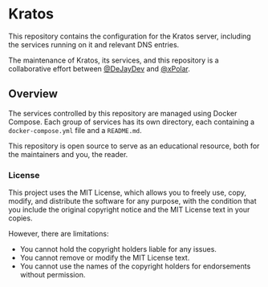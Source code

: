 # Kratos

This repository contains the configuration for the Kratos server, including the services running on it and relevant DNS entries.

The maintenance of Kratos, its services, and this repository is a collaborative effort between [@DeJayDev](https://github.com/dejaydev) and [@xPolar](https://github.com/xpolar).

## Overview

The services controlled by this repository are managed using Docker Compose. Each group of services has its own directory, each containing a `docker-compose.yml` file and a `README.md`.

This repository is open source to serve as an educational resource, both for the maintainers and you, the reader.

### License

This project uses the MIT License, which allows you to freely use, copy, modify, and distribute the software for any purpose, with the condition that you include the original copyright notice and the MIT License text in your copies. 

However, there are limitations: 
  * You cannot hold the copyright holders liable for any issues.
  * You cannot remove or modify the MIT License text.
  * You cannot use the names of the copyright holders for endorsements without permission.
